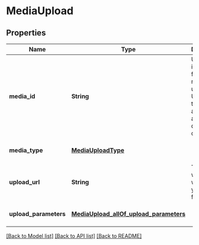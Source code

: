# MediaUpload
## Properties

| Name | Type | Description | Notes |
|------------ | ------------- | ------------- | -------------|
| **media\_id** | **String** | Unique identifier for this media upload. Used to track status and for attaching during Pin creation. | [optional] [default to null] |
| **media\_type** | [**MediaUploadType**](MediaUploadType.md) |  | [optional] [default to null] |
| **upload\_url** | **String** | The URL where you will POST your media file. | [optional] [default to null] |
| **upload\_parameters** | [**MediaUpload_allOf_upload_parameters**](MediaUpload_allOf_upload_parameters.md) |  | [optional] [default to null] |

[[Back to Model list]](../README.md#documentation-for-models) [[Back to API list]](../README.md#documentation-for-api-endpoints) [[Back to README]](../README.md)

